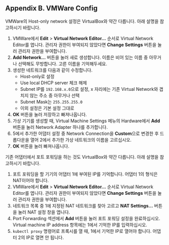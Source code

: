## Appendix B. VMWare Config

VMWare의 Host-only network 설정은 VirtualBox와 약간 다릅니다. 아래 설명을 참고하시기 바랍니다.

1. VMWare에서 **Edit** > **Virtual Network Editor...** 순서로 Virtual Network Editor를 엽니다. 관리자 권한이 부여되지 않았다면 **Change Settings** 버튼을 눌러 관리자 권한을 부여합니다.
2. **Add Network...** 버튼을 눌러 새로 생성합니다. 이름은 비어 있는 이름 중 아무거나 선택해도 무방합니다. 고른 이름을 기억해두세요.
3. 생성한 네트워크를 다음과 같이 수정합니다.
   - Host-only로 설정
   - Use local DHCP server 체크 해제
   - Subnet IP를 `192.168.x.0`으로 설정, x 자리에는 기존 Virtual Network와 겹치지 않는 주소 중 아무거나 선택
   - Subnet Mask는 `255.255.255.0`
   - 이외 설정은 기본 설정 그대로
4. **OK** 버튼을 눌러 저장하고 빠져나옵니다.
5. 가상 기기를 생성할 때, Virtual Machine Settings 메뉴의 Hardware에서 **Add** 버튼을 눌러 Network Adapter 하나를 추가합니다.
6. 5에서 추가한 어댑터 설정 중 Network Connection을 **Custom**으로 변경한 후 드롭다운을 열어 2에서 추가한 가상 네트워크의 이름을 고르십시오.
7. **OK** 버튼을 눌러 빠져나옵니다.

기존 어댑터에서 포트 포워딩을 하는 것도 VirtualBox와 약간 다릅니다. 아래 설명을 참고하시기 바랍니다.

1. 포트 포워딩을 할 기기의 어댑터 1에 부여된 IP를 기억합니다. 어댑터 1의 형식은 NAT이어야 합니다.
2. VMWare에서 **Edit** > **Virtual Network Editor...** 순서로 Virtual Network Editor를 엽니다. 관리자 권한이 부여되지 않았다면 **Change Settings** 버튼을 눌러 관리자 권한을 부여합니다.
3. 네트워크 목록 중 1에 지정된 NAT 네트워크를 찾아 고르고 **NAT Settings...** 버튼을 눌러 NAT 설정 창을 엽니다.
4. Port Forwarding 섹션에서 **Add** 버튼을 눌러 포트 포워딩 설정을 완료하십시오. Virtual machine IP address 항목에는 1에서 기억한 IP를 입력하십시오.
5. `kubectl proxy` 명령어로 프록시를 열 때, 1에서 기억한 IP로 열어야 합니다. 어댑터 2의 IP로 열면 안 됩니다.
